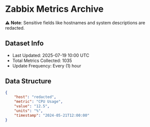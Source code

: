 # Zabbix Metrics Archive

⚠️ **Note**: Sensitive fields like hostnames and system descriptions are redacted.

## Dataset Info
- Last Updated: 2025-07-19 10:00 UTC
- Total Metrics Collected: 1035
- Update Frequency: Every (1) hour

## Data Structure
```json
{
    "host": "redacted",
    "metric": "CPU Usage",
    "value": "12.5",
    "units": "%",
    "timestamp": "2024-05-21T12:00:00"
}
```
